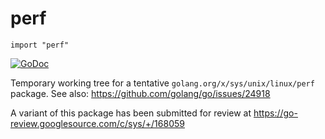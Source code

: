 perf
========

`import "perf"`

[![GoDoc](https://godoc.org/perf?status.svg)](https://godoc.org/perf)

Temporary working tree for a tentative `golang.org/x/sys/unix/linux/perf` package. See also: https://github.com/golang/go/issues/24918

A variant of this package has been submitted for review at https://go-review.googlesource.com/c/sys/+/168059
